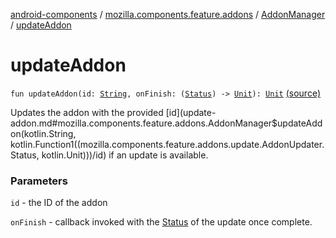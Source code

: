 [android-components](../../index.md) / [mozilla.components.feature.addons](../index.md) / [AddonManager](index.md) / [updateAddon](./update-addon.md)

# updateAddon

`fun updateAddon(id: `[`String`](https://kotlinlang.org/api/latest/jvm/stdlib/kotlin/-string/index.html)`, onFinish: (`[`Status`](../../mozilla.components.feature.addons.update/-addon-updater/-status/index.md)`) -> `[`Unit`](https://kotlinlang.org/api/latest/jvm/stdlib/kotlin/-unit/index.html)`): `[`Unit`](https://kotlinlang.org/api/latest/jvm/stdlib/kotlin/-unit/index.html) [(source)](https://github.com/mozilla-mobile/android-components/blob/master/components/feature/addons/src/main/java/mozilla/components/feature/addons/AddonManager.kt#L247)

Updates the addon with the provided [id](update-addon.md#mozilla.components.feature.addons.AddonManager$updateAddon(kotlin.String, kotlin.Function1((mozilla.components.feature.addons.update.AddonUpdater.Status, kotlin.Unit)))/id) if an update is available.

### Parameters

`id` - the ID of the addon

`onFinish` - callback invoked with the [Status](../../mozilla.components.feature.addons.update/-addon-updater/-status/index.md) of the update once complete.